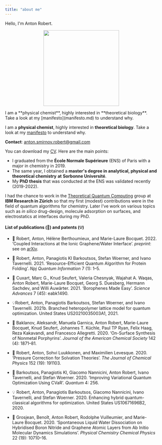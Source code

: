 ```yaml
---
title: "about me"
---
```






Hello, I'm Anton Robert. 




<div class="h-card wrap">
<p align="center">
	<img src="http://localhost:1313/images/profil.png" height=250px =/>
</p>

<div class="p-note lead">

<p> I am a **physical chemist**, highly interested in **theoretical biology**. 
Take a look at my [manifesto](manifesto.md) to understand why. </p>

<div>
<div>

I am a **physical chemist**, highly interested in **theoretical biology**. 
Take a look at my [manifesto](manifesto.md) to understand why.


**Contact**: [anton.smirnov.robert@gmail.com](about%20me.md)

You can download my [CV](/cv_francais_09_22_no_hyperlink.pdf). Here are the main points: 
- I graduated from the **École Normale Supérieure** (ENS) of Paris with a major in chemistry in 2019.
- The same year, I obtained a **master's degree in analytical, physical and theoretical chemistry** **at** **Sorbonne Université**. 
- My **PhD thesis** that was conducted at the ENS was validated recently (2019-2022). 

I had the chance to work in the [Theoretical Quantum Computing](https://www.zurich.ibm.com/st/quantum/applications.html) group at **IBM Research in Zürich** so that my first (modest) contributions were in the field of quantum algorithms for chemistry. 
Later I've work on various topics such as *in silico* drug-design, molecule adsorption on surfaces, and electrostatics at interfaces during my PhD. 

#### List of publications (📄) and patents (💡)


- 📄 Robert, Anton, Hélène Berthoumieux, and Marie-Laure Bocquet. 2022. ‘Coupled Interactions at the Ionic Graphene/Water Interface’. *preprint*: see on [arXiv](https://doi.org/10.48550/arXiv.2204.0877). 

- 📄 Robert, Anton, Panagiotis Kl Barkoutsos, Stefan Woerner, and Ivano Tavernelli. 2021. ‘Resource-Efficient Quantum Algorithm for Protein Folding’. _Npj Quantum Information_ 7 (1): 1–5.

- 📄 Cuxart, Marc G., Knud Seufert, Valeria Chesnyak, Wajahat A. Waqas, Anton Robert, Marie-Laure Bocquet, Georg S. Duesberg, Hermann Sachdev, and Willi Auwärter. 2021. ‘Borophenes Made Easy’. _Science Advances_ 7 (45): eabk1490.

- 💡Robert, Anton, Panagiotis Barkoutsos, Stefan Woerner, and Ivano Tavernelli. 2021b. Branched heteropolymer lattice model for quantum optimization. United States US20210035003A1, 2021. 

- 📄 Baklanov, Aleksandr, Manuela Garnica, Anton Robert, Marie-Laure Bocquet, Knud Seufert, Johannes T. Küchle, Paul TP Ryan, Felix Haag, Reza Kakavandi, and Francesco Allegretti. 2020. ‘On-Surface Synthesis of Nonmetal Porphyrins’. _Journal of the American Chemical Society_ 142 (4): 1871–81.

-  📄 Robert, Anton, Sohvi Luukkonen, and Maximilien Levesque. 2020. ‘Pressure Correction for Solvation Theories’. _The Journal of Chemical Physics_ 152 (19): 191103.

- 📄 Barkoutsos, Panagiotis Kl, Giacomo Nannicini, Anton Robert, Ivano Tavernelli, and Stefan Woerner. 2020. ‘Improving Variational Quantum Optimization Using CVaR’. _Quantum_ 4: 256.

- 💡 Robert, Anton, Panagiotis Barkoutsos, Giacomo Nannicini, Ivano Tavernelli, and Stefan Woerner. 2020. Enhancing hybrid quantum-classical algorithms for optimization. United States US10671696B2, 2020. 

-  📄 Grosjean, Benoît, Anton Robert, Rodolphe Vuilleumier, and Marie-Laure Bocquet. 2020. ‘Spontaneous Liquid Water Dissociation on Hybridised Boron Nitride and Graphene Atomic Layers from Ab Initio Molecular Dynamics Simulations’. _Physical Chemistry Chemical Physics_ 22 (19): 10710–16.






